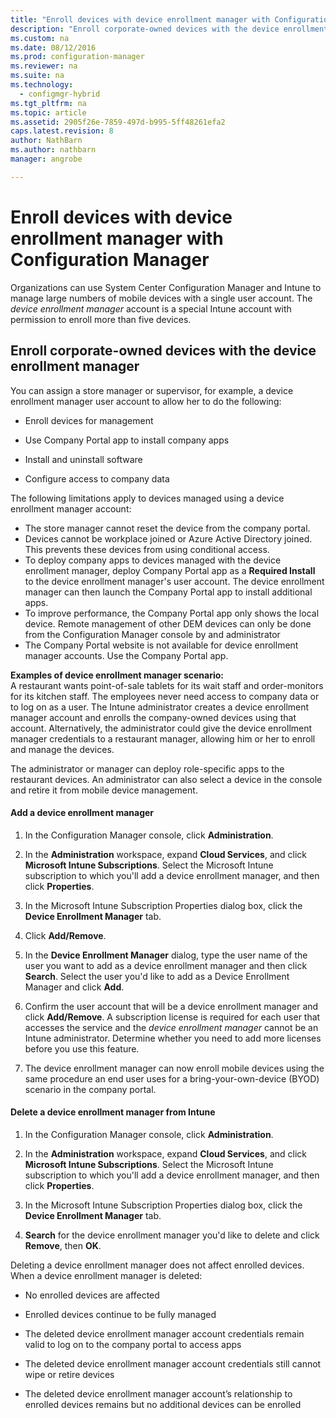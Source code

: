 ```yaml
---
title: "Enroll devices with device enrollment manager with Configuration Manager"
description: "Enroll corporate-owned devices with the device enrollment manager account with System Center Configuration Manager."
ms.custom: na
ms.date: 08/12/2016
ms.prod: configuration-manager
ms.reviewer: na
ms.suite: na
ms.technology:
  - configmgr-hybrid
ms.tgt_pltfrm: na
ms.topic: article
ms.assetid: 2905f26e-7859-497d-b995-5ff48261efa2
caps.latest.revision: 8
author: NathBarnms.author: nathbarnmanager: angrobe

---
```

# Enroll devices with device enrollment manager with Configuration Manager
Organizations can use System Center Configuration Manager and Intune to manage large numbers of mobile devices with a single user account. The *device enrollment manager* account is a special Intune account with permission to enroll more than five devices.  

## Enroll corporate-owned devices with the device enrollment manager  
 You can assign a store manager or supervisor, for example, a device enrollment manager user account to allow her to do the following:  

-   Enroll devices for management  

-   Use Company Portal app to install company apps  

-   Install and uninstall software  

-   Configure access to company data  


The following limitations apply to devices managed using a device enrollment manager account:

- The store manager cannot reset the device from the company portal.  
-  Devices cannot be workplace joined or Azure Active Directory joined. This prevents these devices from using conditional access.
-  To deploy company apps to devices managed with the device enrollment manager, deploy Company Portal app as a **Required Install** to the device enrollment manager's user account. The device enrollment manager can then launch the Company Portal app to install additional apps.
- To improve performance, the Company Portal app only shows the local device. Remote management of other DEM devices can only be done from the Configuration Manager console by and administrator
- The Company Portal website is not available for device enrollment manager accounts. Use the Company Portal app.

 **Examples of device enrollment manager scenario:**   
A restaurant wants point-of-sale tablets for its wait staff and order-monitors for its kitchen staff. The employees never need access to company data or to log on as a user. The Intune administrator creates a device enrollment manager account and enrolls the company-owned devices using that account. Alternatively, the administrator could give the device enrollment manager credentials to a restaurant manager, allowing him or her to enroll and manage the devices.  

 The administrator or manager can deploy role-specific apps to the restaurant devices. An administrator can also select a device in the console and retire it from mobile device management.  

#### Add a device enrollment manager  

1.  In the Configuration Manager console, click **Administration**.  

2.  In the **Administration** workspace, expand **Cloud Services**, and click **Microsoft Intune Subscriptions**. Select the Microsoft Intune subscription to which you'll add a device enrollment manager, and then click **Properties**.  

3.  In the Microsoft Intune Subscription Properties dialog box, click the **Device Enrollment Manager** tab.  

4.  Click **Add/Remove**.  

5.  In the **Device Enrollment Manager** dialog, type the user name of the user you want to add as a device enrollment manager and then click **Search**. Select the user you'd like to add as a Device Enrollment Manager and click **Add**.  

6.  Confirm the user account that will be a device enrollment manager and click **Add/Remove**.  A subscription license is required for each user that accesses the service and the *device enrollment manager* cannot be an Intune administrator. Determine whether you need to add more licenses before you use this feature.  

7.  The device enrollment manager can now enroll mobile devices using the same procedure an end user uses for a bring-your-own-device (BYOD) scenario in the company portal.  

#### Delete a device enrollment manager from Intune  

1.  In the Configuration Manager console, click **Administration**.  

2.  In the **Administration** workspace, expand **Cloud Services**, and click **Microsoft Intune Subscriptions**. Select the Microsoft Intune subscription to which you'll add a device enrollment manager, and then click **Properties**.  

3.  In the Microsoft Intune Subscription Properties dialog box, click the **Device Enrollment Manager** tab.  

4.  **Search** for the device enrollment manager you'd like to delete and click **Remove**, then **OK**.  

 Deleting a device enrollment manager does not affect enrolled devices. When a device enrollment manager is deleted:  

-   No enrolled devices are affected  

-   Enrolled devices continue to be fully managed  

-   The deleted device enrollment manager account credentials remain valid to log on to the company portal to access apps  

-   The deleted device enrollment manager account credentials still cannot wipe or retire devices  

-   The deleted device enrollment manager account’s relationship to enrolled devices remains but no additional devices can be enrolled
